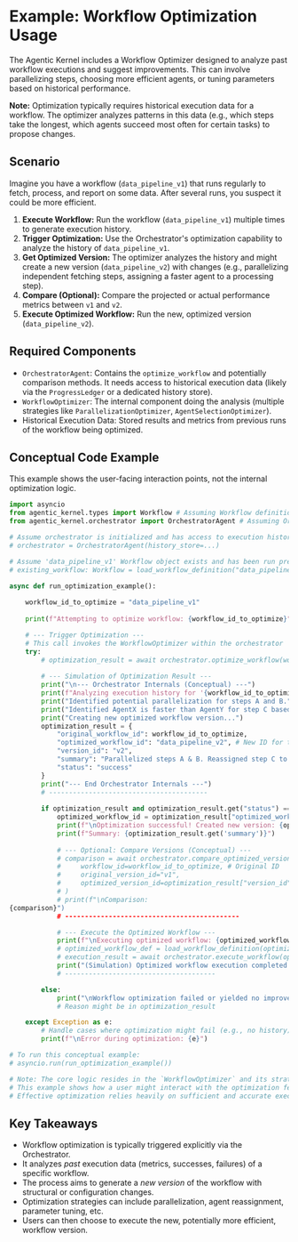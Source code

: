 # Example: Workflow Optimization Usage

The Agentic Kernel includes a Workflow Optimizer designed to analyze past workflow executions and suggest improvements. This can involve parallelizing steps, choosing more efficient agents, or tuning parameters based on historical performance.

**Note:** Optimization typically requires historical execution data for a workflow. The optimizer analyzes patterns in this data (e.g., which steps take the longest, which agents succeed most often for certain tasks) to propose changes.

## Scenario

Imagine you have a workflow (`data_pipeline_v1`) that runs regularly to fetch, process, and report on some data. After several runs, you suspect it could be more efficient.

1.  **Execute Workflow:** Run the workflow (`data_pipeline_v1`) multiple times to generate execution history.
2.  **Trigger Optimization:** Use the Orchestrator's optimization capability to analyze the history of `data_pipeline_v1`.
3.  **Get Optimized Version:** The optimizer analyzes the history and might create a new version (`data_pipeline_v2`) with changes (e.g., parallelizing independent fetching steps, assigning a faster agent to a processing step).
4.  **Compare (Optional):** Compare the projected or actual performance metrics between `v1` and `v2`.
5.  **Execute Optimized Workflow:** Run the new, optimized version (`data_pipeline_v2`).

## Required Components

*   `OrchestratorAgent`: Contains the `optimize_workflow` and potentially comparison methods. It needs access to historical execution data (likely via the `ProgressLedger` or a dedicated history store).
*   `WorkflowOptimizer`: The internal component doing the analysis (multiple strategies like `ParallelizationOptimizer`, `AgentSelectionOptimizer`).
*   Historical Execution Data: Stored results and metrics from previous runs of the workflow being optimized.

## Conceptual Code Example

This example shows the user-facing interaction points, not the internal optimization logic.

```python
import asyncio
from agentic_kernel.types import Workflow # Assuming Workflow definition
from agentic_kernel.orchestrator import OrchestratorAgent # Assuming OrchestratorAgent

# Assume orchestrator is initialized and has access to execution history
# orchestrator = OrchestratorAgent(history_store=...)

# Assume 'data_pipeline_v1' Workflow object exists and has been run previously
# existing_workflow: Workflow = load_workflow_definition("data_pipeline_v1")

async def run_optimization_example():
    
    workflow_id_to_optimize = "data_pipeline_v1"
    
    print(f"Attempting to optimize workflow: {workflow_id_to_optimize}")

    # --- Trigger Optimization --- 
    # This call invokes the WorkflowOptimizer within the orchestrator
    try:
        # optimization_result = await orchestrator.optimize_workflow(workflow_id_to_optimize)
        
        # --- Simulation of Optimization Result ---
        print("\n--- Orchestrator Internals (Conceptual) ---")
        print(f"Analyzing execution history for '{workflow_id_to_optimize}'...")
        print("Identified potential parallelization for steps A and B.")
        print("Identified AgentX is faster than AgentY for step C based on history.")
        print("Creating new optimized workflow version...")
        optimization_result = {
            "original_workflow_id": workflow_id_to_optimize,
            "optimized_workflow_id": "data_pipeline_v2", # New ID for the optimized version
            "version_id": "v2",
            "summary": "Parallelized steps A & B. Reassigned step C to AgentX.",
            "status": "success"
        }
        print("--- End Orchestrator Internals ---")
        # ----------------------------------------
        
        if optimization_result and optimization_result.get("status") == "success":
            optimized_workflow_id = optimization_result["optimized_workflow_id"]
            print(f"\nOptimization successful! Created new version: {optimized_workflow_id}")
            print(f"Summary: {optimization_result.get('summary')}")
            
            # --- Optional: Compare Versions (Conceptual) ---
            # comparison = await orchestrator.compare_optimized_version(
            #     workflow_id=workflow_id_to_optimize, # Original ID
            #     original_version_id="v1", 
            #     optimized_version_id=optimization_result["version_id"]
            # )
            # print(f"\nComparison:
{comparison}")
            # --------------------------------------------

            # --- Execute the Optimized Workflow ---
            print(f"\nExecuting optimized workflow: {optimized_workflow_id}")
            # optimized_workflow_def = load_workflow_definition(optimized_workflow_id)
            # execution_result = await orchestrator.execute_workflow(optimized_workflow_def)
            print("(Simulation) Optimized workflow execution completed.")
            # --------------------------------------

        else:
            print("\nWorkflow optimization failed or yielded no improvements.")
            # Reason might be in optimization_result

    except Exception as e:
        # Handle cases where optimization might fail (e.g., no history)
        print(f"\nError during optimization: {e}")

# To run this conceptual example:
# asyncio.run(run_optimization_example())

# Note: The core logic resides in the `WorkflowOptimizer` and its strategies.
# This example shows how a user might interact with the optimization feature via the Orchestrator.
# Effective optimization relies heavily on sufficient and accurate execution history.
```

## Key Takeaways

*   Workflow optimization is typically triggered explicitly via the Orchestrator.
*   It analyzes *past* execution data (metrics, successes, failures) of a specific workflow.
*   The process aims to generate a *new version* of the workflow with structural or configuration changes.
*   Optimization strategies can include parallelization, agent reassignment, parameter tuning, etc.
*   Users can then choose to execute the new, potentially more efficient, workflow version. 